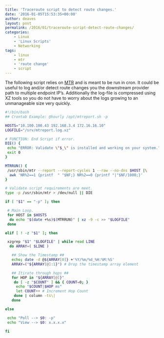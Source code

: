 ```yaml
---
title: 'Traceroute script to detect route changes.'
date: '2016-01-05T15:53:35+00:00'
author: deaves
layout: post
permalink: /2016/01/traceroute-script-detect-route-changes/
categories:
    - Linux
    - 'Linux Scripts'
    - Networking
tags:
    - linux
    - mtr
    - 'route change'
    - script
---
```


The following script relies on [MTR](http://www.bitwizard.nl/mtr/) and is meant to be run in cron. It could be useful to log and/or detect route changes you the downstream provider path to multiple endpoint IP’s. Additionally the log-file is compressed using XZ tools so you do not have to worry about the logs growing to an unmanageable size very quickly.

```bash
#!/bin/bash
## Crontab Example: @hourly /opt/mtreport.sh -p

HOSTS="10.100.100.43 192.168.3.4 172.16.16.10"
LOGFILE="/srv/mtreport.log.xz"

# FUNCTION: End Script if error.
DIE() {
 echo "ERROR: Validate \"$_\" is installed and working on your system."
 exit 0
}

MTRRUN() {
 /usr/sbin/mtr --report --report-cycles 1 --raw --no-dns $HOST |\
  awk 'NR%2==1 {printf  " "$NF;} NR%2==0 {printf "|"$NF/1000;}'
}

# Validate script requirements are meet.
type -p /usr/sbin/mtr > /dev/null || DIE

if [ "$1" == "-p" ]; then

 # Main Loop.
 for HOST in $HOSTS
  do echo "$(date +%s)$(MTRRUN)" | xz -9 -c >> "$LOGFILE"
 done

elif [ ! -z "$1" ]; then

 xzgrep "$1" "$LOGFILE" | while read LINE
  do ARRAY=( $LINE )

   ## Show the Timestamp ##
   echo; date -d @${ARRAY[0]} +'%Y/%m/%d_%H:%M:%S'
   ARRAY=("${ARRAY[@]:1}") # Drop the timestamp array element

   ## Itirate through hops ##
   for HOP in "${ARRAY[@]}"
    do [ -z "$COUNT" ] && { COUNT=0; }
     echo "$COUNT|$HOP ms"
     let COUNT++ # Increment Hop Count
    done | column -ts\|
   done

else

 echo "Poll --> $0: -p"
 echo "View --> $0: x.x.x.x"

fi

```
